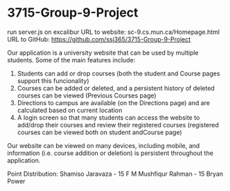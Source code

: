 # 3715-Group-9-Project

run server.js on excalibur
URL to website: sc-9.cs.mun.ca/Homepage.html
URL to GitHub: https://github.com/ssj365/3715-Group-9-Project

Our application is a university website that can be used by multiple students. Some of the main features include:

1. Students can add or drop courses (both the student and Course pages support this funcionality)
2. Courses can be added or deleted, and a persistent history of deleted courses can be viewed  (Previous Courses page)
3. Directions to campus are available (on the Directions page) and are calculated based on current location
4. A login screen so that many students can access the website to add/drop their courses and review their registered courses (registered courses can be viewed both on student andCourse page)

Our website can be viewed on many devices, including mobile, and information (i.e. course addition or deletion) is persistent throughout the application.

Point Distribution:
Shamiso Jaravaza - 15
F M Mushfiqur Rahman - 15
Bryan Power
